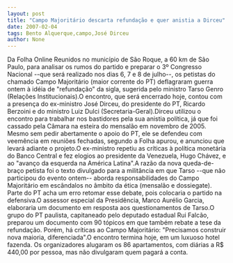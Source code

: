 ```yaml
---
layout: post
title: "Campo Majoritário descarta refundação e quer anistia a Dirceu"
date: 2007-02-04
tags: Bento Alquerque,campo,José Dirceu
author: None
---
```

Da Folha Online
Reunidos no município de São Roque, a 60 km de São Paulo, para analisar os rumos do partido e preparar o 3º Congresso Nacional --que será realizado nos dias 6, 7 e 8 de julho--, os petistas do chamado Campo Majoritário (maior corrente do PT) deflagraram guerra ontem à idéia de \"refundação\" da sigla, sugerida pelo ministro Tarso Genro (Relações Institucionais).O encontro, que será encerrado hoje, contou com a presença do ex-ministro José Dirceu, do presidente do PT, Ricardo Berzoini e do ministro Luiz Dulci (Secretaria-Geral).Dirceu utilizou o encontro para trabalhar nos bastidores pela sua anistia política, já que foi cassado pela Câmara na esteira do mensalão em novembro de 2005. Mesmo sem pedir abertamente o apoio do PT, ele se defendeu com veemência em reuniões fechadas, segundo a Folha apurou, e anunciou que levará adiante o projeto.O ex-ministro repetiu as críticas à política monetária do Banco Central e fez elogios ao presidente da Venezuela, Hugo Chávez, e ao \"avanço da esquerda na América Latina\".A razão da nova queda-de-braço petista foi o texto divulgado para a militância em que Tarso --que não participou do evento ontem-- aborda responsabilidades do Campo Majoritário em escândalos no âmbito da ética (mensalão e dossiegate). Parte do PT acha um erro retomar esse debate, pois colocaria o partido na defensiva.O assessor especial da Presidência, Marco Aurélio Garcia, elaboraria um documento em resposta aos questionamentos de Tarso.O grupo do PT paulista, capitaneado pelo deputado estadual Rui Falcão, preparou um documento com 90 tópicos em que também rebate a tese da refundação. Porém, há críticas ao Campo Majoritário: \"Precisamos construir nova maioria, diferenciada\".O encontro termina hoje, em um luxuoso hotel fazenda. Os organizadores alugaram os 86 apartamentos, com diárias a R$ 440,00 por pessoa, mas não divulgaram quem pagará a conta. 